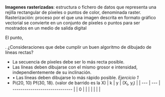 **Imagenes rasterizadas**: estructura o fichero de datos que representa una rejilla rectangular de píxeles o puntos de color, denominada raster.
Rasterización: proceso por el que una imagen descrita en formato gráfico vectorial se convierte en un conjunto de píxeles o puntos para ser mostrados en un medio de salida digital

El punto,

.
¿Consideraciones que debe cumplir un buen algoritmo de dibujado de líneas rectas?
- La secuencia de píxeles debe ser lo más recta posible.
- Las líneas deben dibujarse con el mismo grosor e intensidad, independientemente de su inclinación.
- • Las líneas deben dibujarse lo más rápido posible.
_Ejercicio 1_
- Pi(20, 10) Pf(30, 18). (valor de barrido es la X)
| k   | y   | (X<sub>i</sub>, y<sub>i</sub>) |
| --- | --- | ------------------------------ |
| 0   |     |                                |
|     |     |                                |

